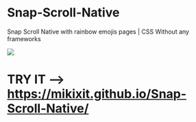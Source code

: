 # Snap-Scroll-Native

Snap Scroll Native with rainbow emojis pages | CSS Without any frameworks

![](Preview.gif)


# TRY IT --> https://mikixit.github.io/Snap-Scroll-Native/
